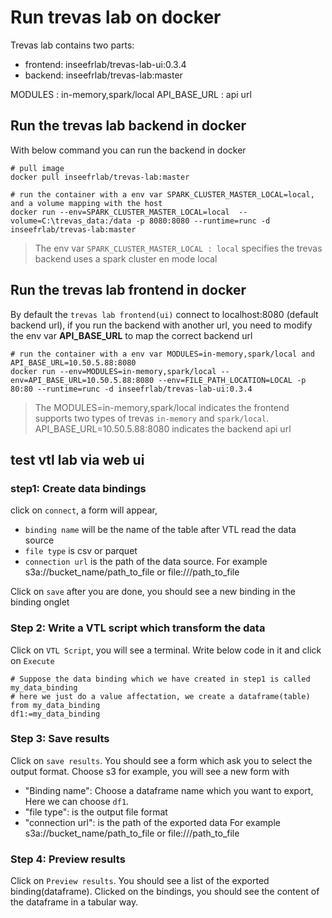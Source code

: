 # Run trevas lab on docker

Trevas lab contains two parts:
- frontend: inseefrlab/trevas-lab-ui:0.3.4
- backend: inseefrlab/trevas-lab:master

MODULES : in-memory,spark/local
API_BASE_URL : api url

##  Run the trevas lab backend in docker

With below command you can run the backend in docker
```shell
# pull image
docker pull inseefrlab/trevas-lab:master

# run the container with a env var SPARK_CLUSTER_MASTER_LOCAL=local, and a volume mapping with the host
docker run --env=SPARK_CLUSTER_MASTER_LOCAL=local  --volume=C:\trevas_data:/data -p 8080:8080 --runtime=runc -d inseefrlab/trevas-lab:master

```

> The env var `SPARK_CLUSTER_MASTER_LOCAL : local` specifies the trevas backend uses a spark cluster en mode local
 
## Run the trevas lab frontend in docker

By default the `trevas lab frontend(ui)` connect to localhost:8080 (default backend url), if you run the backend with another url, you need to modify the env var **API_BASE_URL** to map the correct backend url

```shell
# run the container with a env var MODULES=in-memory,spark/local and API_BASE_URL=10.50.5.88:8080
docker run --env=MODULES=in-memory,spark/local --env=API_BASE_URL=10.50.5.88:8080 --env=FILE_PATH_LOCATION=LOCAL -p 80:80 --runtime=runc -d inseefrlab/trevas-lab-ui:0.3.4
```

> The MODULES=in-memory,spark/local indicates the frontend supports two types of trevas `in-memory` and `spark/local`. API_BASE_URL=10.50.5.88:8080 indicates the backend api url



## test vtl lab via web ui

### step1: Create data bindings
click on `connect`, a form will appear, 
- `binding name` will be the name of the table after VTL read the data source
- `file type` is  csv or parquet
- `connection url` is the path of the data source. For example s3a://bucket_name/path_to_file or file:///path_to_file

Click on `save` after you are done, you should see a new binding in the binding onglet

### Step 2: Write a VTL script which transform the data
Click on `VTL Script`, you will see a terminal. Write below code in it and click on `Execute`

```text
# Suppose the data binding which we have created in step1 is called my_data_binding
# here we just do a value affectation, we create a dataframe(table) from my_data_binding
df1:=my_data_binding

```

### Step 3: Save results

Click on `save results`. You should see a form which ask you to select the output format. Choose s3 for example, you will see a new form with
- "Binding name": Choose a dataframe name which you want to export, Here we can choose `df1`.
- "file type": is the output file format
- "connection url": is the path of the exported data For example s3a://bucket_name/path_to_file or file:///path_to_file

### Step 4: Preview results

Click on `Preview results`. You should see a list of the exported binding(dataframe). Clicked on the bindings, you should see the content of the dataframe in a tabular way.
